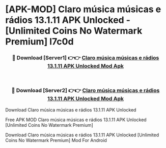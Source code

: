# [APK-MOD] Claro música  músicas e rádios 13.1.11 APK Unlocked - [Unlimited Coins No Watermark Premium] l7c0d



<div align="center">
<h3>🔴 Download [Server1] 👉👉 <a href="https://momento.my/?title=Claro_música__músicas_e_rádios_13.1.11_APK_Unlocked">Claro música  músicas e rádios 13.1.11 APK Unlocked Mod Apk</a></h3><br>

<h3>🔴 Download [Server2] 👉👉 <a href="https://momento.my/?title=Claro_música__músicas_e_rádios_13.1.11_APK_Unlocked">Claro música  músicas e rádios 13.1.11 APK Unlocked Mod Apk</a></h3>
</div>



Download Claro música  músicas e rádios 13.1.11 APK Unlocked 

Free APK MOD Claro música  músicas e rádios 13.1.11 APK Unlocked [Unlimited Coins No Watermark Premium]

Download Claro música  músicas e rádios 13.1.11 APK Unlocked [Unlimited Coins No Watermark Premium] Mod For Android
